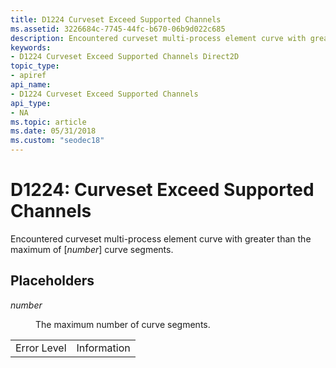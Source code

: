 ```yaml
---
title: D1224 Curveset Exceed Supported Channels
ms.assetid: 3226684c-7745-44fc-b670-06b9d022c685
description: Encountered curveset multi-process element curve with greater than the maximum of curve segments.
keywords:
- D1224 Curveset Exceed Supported Channels Direct2D
topic_type:
- apiref
api_name:
- D1224 Curveset Exceed Supported Channels
api_type:
- NA
ms.topic: article
ms.date: 05/31/2018
ms.custom: "seodec18"
---
```


# D1224: Curveset Exceed Supported Channels

Encountered curveset multi-process element curve with greater than the maximum of \[*number*\] curve segments.

## Placeholders

<dl> <dt>

<span id="number"></span><span id="NUMBER"></span>*number*
</dt> <dd>

The maximum number of curve segments.

</dd> </dl> 

|             |             |
|-------------|-------------|
| Error Level | Information |



 

 

 




